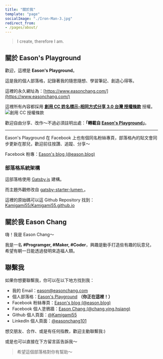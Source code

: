 ```yaml
---
title: "關於我"
template: "page"
socialImage: "./Iron-Man-3.jpg"
redirect_from:
- /pages/about/
---
```


> I create, therefore I am.

## 關於 Eason's Playground

歡迎，這裡是 **Eason's Playground**。

這是我的個人部落格，記錄著我的隨思隨想、學習筆記、創造心得等。

這裡的永久網址為：[https://www.easonchang.com/](https://www.easonchang.com/)

這裡所有內容都採用 **<a rel="license" href="http://creativecommons.org/licenses/by-sa/3.0/tw/">創用 CC 姓名標示-相同方式分享 3.0 台灣 授權條款</a>** 授權。 <a rel="license" href="http://creativecommons.org/licenses/by-sa/3.0/tw/"><img alt="創用 CC 授權條款" style="display: inline-block; border-width:0" src="https://i.creativecommons.org/l/by-sa/3.0/tw/88x31.png" /></a>

歡迎自由分享、改作～不過必須註明出處：**「轉載自 [Eason's Playground](https://www.easonchang.com/)」**。


---

Eason's Playground 在 Facebook 上也有個同名粉絲專頁，部落格內的貼文會同步更新在那兒，歡迎前往按讚、追蹤、分享～

Facebook 粉專：[Eason's blog (@eason.blog)](https://www.facebook.com/eason.blog/)

### 部落格系統架構

這部落格使用 [Gatsby.js](https://www.gatsbyjs.com/) 建構。

而主題外觀修改自 [gatsby-starter-lumen
](https://www.gatsbyjs.com/starters/alxshelepenok/gatsby-starter-lumen/)。

這裡的原始碼可以這 Github Repository 找到：[Kamigami55/Kamigami55.github.io](https://github.com/Kamigami55/Kamigami55.github.io)


## 關於我 Eason Chang

嗨！我是 Eason Chang～

我是一名 **\#Programger, \#Maker, \#Coder**，興趣是動手打造些有趣的玩意兒，希望有朝一日能透過發明來造福人類。

## 聯繫我

如果你想要聯繫我，你可以在以下地方找到我：

- 我的 Email：[eason@easonchang.com](mailto:eason@easonchang.com)
- 個人部落格：[Eason's Playground](https://www.easonchang.com/) **（你正在這裡！）**
- Facebook 粉絲專頁：[Eason's blog (@eason.blog)](https://www.facebook.com/eason.blog/)
- Facebook 個人塗鴉牆：[Eason Chang (@chang.ying.hsiang)](https://www.facebook.com/chang.ying.hsiang)
- Github 個人頁面：[@Kamigami55](https://github.com/Kamigami55)
- LinkedIn 個人頁面：[@easonchang101](https://www.linkedin.com/in/easonchang101/)

想交朋友、合作、或是有任何指教，歡迎主動聯繫我:)

或是也可以直接在下方留言區告訴我～

> 希望這個部落格對你有幫助～
